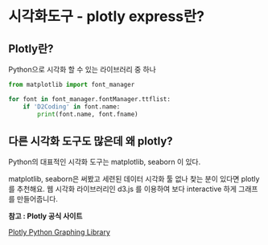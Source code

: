 # 시각화도구 - plotly express란?

## Plotly란?

Python으로 시각화 할 수 있는 라이브러리 중 하나 

```python
from matplotlib import font_manager

for font in font_manager.fontManager.ttflist:
    if 'D2Coding' in font.name:
        print(font.name, font.fname)
```

## 다른 시각화 도구도 많은데 왜 plotly?

Python의 대표적인 시각화 도구는 matplotlib, seaborn 이 있다. 

matplotlib, seaborn은 써봤고 세련된 데이터 시각화 툴 없나 찾는 분이 있다면 plotly를 추천해요.
웹 시각화 라이브러리인 d3.js 를 이용하여 보다 interactive 하게 그래프를 만들어줍니다.

**참고 : Plotly 공식 사이트**

[Plotly Python Graphing Library](https://plotly.com/python/)